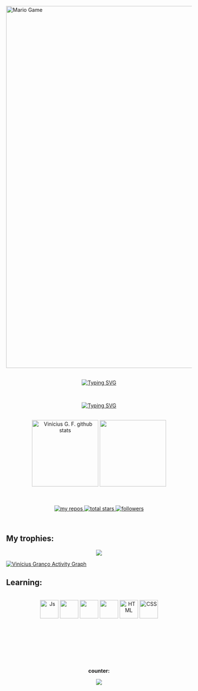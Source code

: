 <img src="https://github.com/TheDudeThatCode/TheDudeThatCode/blob/master/Assets/Mario_Gameplay.gif" alt="Mario Game" width="980"> <br> <br>
  
  <p align="center">
<a href="https://git.io/typing-svg"><img src="https://readme-typing-svg.demolab.com?font=Fira+Code&weight=440&size=22&pause=1000&color=38F77CFF&center=true&vCenter=true&repeat=false&width=435&lines=Vin%C3%ADcius+Gran%C3%A7o+Feitoza" alt="Typing SVG" /></a>
</p> <br>
  
  <p align="center">
  <a href="https://git.io/typing-svg"><img src="https://readme-typing-svg.demolab.com?font=Poppins&weight=600&size=18&duration=4989&pause=1000&color=91F793FF&center=true&vCenter=true&width=435&lines=Brazilian+Entering+the+World+of+Programming.;Learning+HTML%2C+CSS%2C+PHP%2C+JS+and+Java.;17+Years+Old.;Building+Ideas%2C+Line+by+Line." alt="Typing SVG" /></a>
  </p> <br>

<div align="center">
  <img height="180em" src="https://github-readme-stats.vercel.app/api?username=epicestudar&show_icons=true&count_private=true&hide_border=true&title_color=00bfbf&icon_color=00bfbf&text_color=c9d1d9&bg_color=0d1117" alt="Vinícius G. F. github stats" /> 
  <img height="180em" src="https://github-readme-stats.vercel.app/api/top-langs/?username=epicestudar&layout=compact&hide_border=true&title_color=00bfbf&text_color=00bfbf&bg_color=0d1117" />
</div> <br> <br>
 
<p align="center">
   <a href="https://github.com/epicestudar?tab=repositories">
    <img alt="my repos" title="My Repos" src="https://custom-icon-badges.demolab.com/badge/-My%20Repos-FFBF00?style=for-the-badge&logoColor=white&logo=repo">
    <img alt="total stars" title="Total stars on GitHub" src="https://custom-icon-badges.demolab.com/github/stars/epicestudar?color=55960c&style=for-the-badge&labelColor=488207&logo=star">
  <a href="https://github.com/epicestudar?tab=followers">
    <img alt="followers" title="Follow me on Github" src="https://custom-icon-badges.demolab.com/github/followers/epicestudar?color=236ad3&labelColor=1155ba&style=for-the-badge&logo=person-add&label=Follow&logoColor=white"/></a> 
</p> <br>

## My trophies:
<p align="center">
   <img src="https://github-profile-trophy.vercel.app/?username=epicestudar&theme=dracula&row=2&no-bg=true&column=3&margin-w=15&margin-h=15" />
</p>
<a href="https://github.com/ashutosh00710/github-readme-activity-graph"><img alt="Vinícius Granço Activity Graph" src="https://github-readme-activity-graph.vercel.app/graph?username=epicestudar&theme=tokyo-night&bg_color=000000&hide_border=true" /></a>

## Learning:
<div align="center"><br>
   <img align="center" alt="Js" height="50" width="50" src="https://cdn.jsdelivr.net/gh/devicons/devicon/icons/javascript/javascript-plain.svg">
   <img align="center" height="50" width="50" src="https://cdn.jsdelivr.net/gh/devicons/devicon/icons/php/php-original.svg">
  <img align="center" height="50" width="50" src="https://cdn.jsdelivr.net/gh/devicons/devicon/icons/java/java-plain-wordmark.svg">
   <img align="center" height="50" width="50" src="https://cdn.jsdelivr.net/gh/devicons/devicon/icons/mysql/mysql-original-wordmark.svg">
  <img align="center" alt="HTML" height="50" width="50" src="https://cdn.jsdelivr.net/gh/devicons/devicon/icons/html5/html5-plain-wordmark.svg">
  <img align="center" alt="CSS" height="50" width="50" src="https://cdn.jsdelivr.net/gh/devicons/devicon/icons/css3/css3-plain-wordmark.svg">
 
  
</div>
<br>

<div align="center">
    <br><br><br><br><br><br><p align="centre"><b>counter: </b></p>  
    <p align="center"><img align="center" src="https://profile-counter.glitch.me/{epicestudar}/count.svg" /></p> 
    <br>
  </div>


